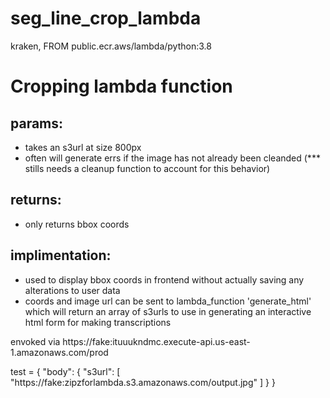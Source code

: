# seg_line_crop_lambda
kraken, FROM public.ecr.aws/lambda/python:3.8 

# Cropping lambda function

## params:
- takes an s3url at size 800px
- often will generate errs if the image has not already been cleanded (*** stills needs a cleanup function to account for this behavior)

## returns:
 - only returns bbox coords
 
## implimentation:
- used to display bbox coords in frontend without actually saving any alterations to user data
- coords and image url can be sent to lambda_function 'generate_html' which will return an array of s3urls to use in generating an interactive html form for making transcriptions

envoked via  https://fake:ituuukndmc.execute-api.us-east-1.amazonaws.com/prod

test = 
{
  "body": {
    "s3url": [
      "https://fake:zipzforlambda.s3.amazonaws.com/output.jpg"
    ]
  }
}
